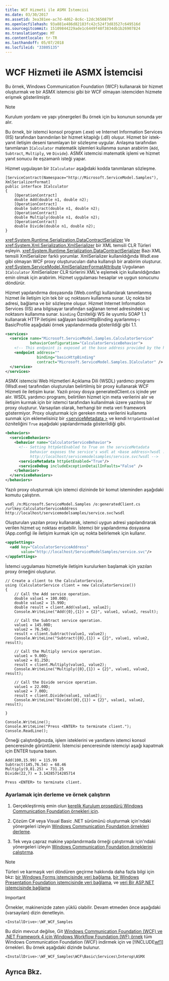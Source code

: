 ```yaml
---
title: WCF Hizmeti ile ASMX İstemcisi
ms.date: 03/30/2017
ms.assetid: 3ea381ee-ac7d-4d62-8c6c-12dc3650879f
ms.openlocfilehash: 93a881e486d82183fc42c524f3d83527c649516d
ms.sourcegitcommit: 15109844229ade1c6449f48f3834db1b26907824
ms.translationtype: MT
ms.contentlocale: tr-TR
ms.lasthandoff: 05/07/2018
ms.locfileid: "33805135"
---
```

# <a name="asmx-client-with-a-wcf-service"></a>WCF Hizmeti ile ASMX İstemcisi
Bu örnek, Windows Communication Foundation (WCF) kullanarak bir hizmet oluşturmak ve bir ASMX istemcisi gibi bir WCF olmayan istemciden hizmete erişmek gösterilmiştir.  
  
> [!NOTE]
>  Kurulum yordamı ve yapı yönergeleri Bu örnek için bu konunun sonunda yer alır.  
  
 Bu örnek, bir istemci konsol program (.exe) ve Internet Information Services (IIS) tarafından barındırılan bir hizmet kitaplığı (.dll) oluşur. Hizmet bir istek-yanıt iletişim deseni tanımlayan bir sözleşme uygular. Anlaşma tarafından tanımlanan `ICalculator` matematik işlemleri kullanıma sunan arabirim (`Add`, `Subtract`, `Multiply`, ve `Divide`). ASMX istemcisi matematik işlemi ve hizmet yanıt sonucu ile eşzamanlı isteği yapar.  
  
 Hizmet uygulayan bir `ICalculator` aşağıdaki kodda tanımlanan sözleşme.  
  
```  
[ServiceContract(Namespace="http://Microsoft.ServiceModel.Samples"), XmlSerializerFormat]  
public interface ICalculator  
{  
    [OperationContract]  
    double Add(double n1, double n2);  
    [OperationContract]  
    double Subtract(double n1, double n2);  
    [OperationContract]  
    double Multiply(double n1, double n2);  
    [OperationContract]  
    double Divide(double n1, double n2);  
}  
```  
  
 <xref:System.Runtime.Serialization.DataContractSerializer> Ve <xref:System.Xml.Serialization.XmlSerializer> bir XML temsili CLR Türleri eşleyin. <xref:System.Runtime.Serialization.DataContractSerializer> Bazı XML temsili XmlSerializer farklı yorumlar. XmlSerializer kullanıldığında Wsdl.exe gibi olmayan WCF proxy oluşturucuları daha kullanışlı bir arabirim oluşturur. <xref:System.ServiceModel.XmlSerializerFormatAttribute> Uygulanan `ICalculator` XmlSerializer CLR türlerini XML'e eşlemek için kullanıldığından emin olmak için arabirim. Hizmet uygulaması hesaplar ve uygun sonucunu döndürür.  
  
 Hizmet yapılandırma dosyasında (Web.config) kullanılarak tanımlanmış hizmet ile iletişim için tek bir uç noktasını kullanıma sunar. Uç nokta bir adresi, bağlama ve bir sözleşme oluşur. Hizmet Internet Information Services (IIS) ana bilgisayar tarafından sağlanan temel adresindeki uç noktasını kullanıma sunar. `binding` Özniteliği WS ile uyumlu SOAP 1.1 kullanarak HTTP iletişimi sağlayan basicHttpBinding ayarlanmış-ı BasicProfile aşağıdaki örnek yapılandırmada gösterildiği gibi 1.1.  
  
```xml  
<services>  
  <service name="Microsoft.ServiceModel.Samples.CalculatorService"  
           behaviorConfiguration="CalculatorServiceBehavior">  
    <!-- This endpoint is exposed at the base address provided by the host: http://localhost/servicemodelsamples/service.svc.  -->  
    <endpoint address=""  
              binding="basicHttpBinding"   
              contract="Microsoft.ServiceModel.Samples.ICalculator" />  
  </service>  
</services>  
```  
  
 ASMX istemcisi Web Hizmetleri Açıklama Dili (WSDL) yardımcı programı (Wsdl.exe) tarafından oluşturulan belirtilmiş bir proxy kullanarak WCF Hizmeti ile iletişim kurar. Yazılı proxy dosya generatedClient.cs içinde yer alır. WSDL yardımcı programı, belirtilen hizmet için meta verilerini alır ve iletişim kurmak için bir istemci tarafından kullanılmak üzere yazılmış bir proxy oluşturur. Varsayılan olarak, herhangi bir meta veri framework göstermiyor. Proxy oluşturmak için gereken meta verilerini kullanıma sunmak için eklemelisiniz bir [ \<serviceMetadata >](../../../../docs/framework/configure-apps/file-schema/wcf/servicemetadata.md) ve kendi `httpGetEnabled` özniteliğini `True` aşağıdaki yapılandırmada gösterildiği gibi.  
  
```xml  
<behaviors>  
  <serviceBehaviors>  
    <behavior name="CalculatorServiceBehavior">  
      <!-- Setting httpGetEnabled to True on the serviceMetadata  
           behavior exposes the service's wsdl at <base address>?wsdl :  
           http://localhost/servicemodelsamples/service.svc?wsdl -->  
      <serviceMetadata httpGetEnabled="True"/>  
      <serviceDebug includeExceptionDetailInFaults="False" />  
    </behavior>  
  </serviceBehaviors>  
</behaviors>  
```  
  
 Yazılı proxy oluşturmak için istemci dizininde bir komut isteminden aşağıdaki komutu çalıştırın.  
  
```console  
wsdl /n:Microsoft.ServiceModel.Samples /o:generatedClient.cs /urlkey:CalculatorServiceAddress http://localhost/servicemodelsamples/service.svc?wsdl  
```  
  
 Oluşturulan yazılan proxy kullanarak, istemci uygun adresi yapılandırarak verilen hizmet uç noktası erişebilir. İstemci bir yapılandırma dosyasına (App.config) ile iletişim kurmak için uç nokta belirlemek için kullanır.  
  
```xml  
<appSettings>  
  <add key="CalculatorServiceAddress"   
       value="http://localhost/ServiceModelSamples/service.svc"/>  
</appSettings>  
```  
  
 İstemci uygulaması hizmetiyle iletişim kurulurken başlamak için yazılan proxy örneğini oluşturur.  
  
```  
// Create a client to the CalculatorService.  
using (CalculatorService client = new CalculatorService())  
{  
    // Call the Add service operation.  
    double value1 = 100.00D;  
    double value2 = 15.99D;  
    double result = client.Add(value1, value2);  
    Console.WriteLine("Add({0},{1}) = {2}", value1, value2, result);  
  
    // Call the Subtract service operation.  
    value1 = 145.00D;  
    value2 = 76.54D;  
    result = client.Subtract(value1, value2);  
    Console.WriteLine("Subtract({0},{1}) = {2}", value1, value2, result);  
  
    // Call the Multiply service operation.  
    value1 = 9.00D;  
    value2 = 81.25D;  
    result = client.Multiply(value1, value2);  
    Console.WriteLine("Multiply({0},{1}) = {2}", value1, value2, result);  
  
    // Call the Divide service operation.  
    value1 = 22.00D;  
    value2 = 7.00D;  
    result = client.Divide(value1, value2);  
    Console.WriteLine("Divide({0},{1}) = {2}", value1, value2, result);  
  
}  
  
Console.WriteLine();  
Console.WriteLine("Press <ENTER> to terminate client.");  
Console.ReadLine();  
```  
  
 Örneği çalıştırdığınızda, işlem isteklerini ve yanıtlarını istemci konsol penceresinde görüntülenir. İstemcisi penceresinde istemciyi aşağı kapatmak için ENTER tuşuna basın.  
  
```  
Add(100,15.99) = 115.99  
Subtract(145,76.54) = 68.46  
Multiply(9,81.25) = 731.25  
Divide(22,7) = 3.14285714285714  
  
Press <ENTER> to terminate client.  
```  
  
### <a name="to-set-up-build-and-run-the-sample"></a>Ayarlamak için derleme ve örnek çalıştırın  
  
1.  Gerçekleştirmiş emin olun [kerelik Kurulum prosedürü Windows Communication Foundation örnekleri için](../../../../docs/framework/wcf/samples/one-time-setup-procedure-for-the-wcf-samples.md).  
  
2.  Çözüm C# veya Visual Basic .NET sürümünü oluşturmak için'ndaki yönergeleri izleyin [Windows Communication Foundation örnekleri derleme](../../../../docs/framework/wcf/samples/building-the-samples.md).  
  
3.  Tek veya çapraz makine yapılandırmada örneği çalıştırmak için'ndaki yönergeleri izleyin [Windows Communication Foundation örneklerini çalıştırma](../../../../docs/framework/wcf/samples/running-the-samples.md).  
  
> [!NOTE]
>  Türleri ve karmaşık veri döndüren geçirme hakkında daha fazla bilgi için bkz: [bir Windows Forms istemcisinde veri bağlama](../../../../docs/framework/wcf/samples/data-binding-in-a-windows-forms-client.md), [bir Windows Presentation Foundation istemcisinde veri bağlama](../../../../docs/framework/wcf/samples/data-binding-in-a-wpf-client.md), ve [veri Bir ASP.NET istemcisinde bağlama](../../../../docs/framework/wcf/samples/data-binding-in-an-aspnet-client.md)  
  
> [!IMPORTANT]
>  Örnekler, makinenizde zaten yüklü olabilir. Devam etmeden önce aşağıdaki (varsayılan) dizin denetleyin.  
>   
>  `<InstallDrive>:\WF_WCF_Samples`  
>   
>  Bu dizin mevcut değilse, Git [Windows Communication Foundation (WCF) ve .NET Framework 4 için Windows Workflow Foundation (WF) örnek](http://go.microsoft.com/fwlink/?LinkId=150780) tüm Windows Communication Foundation (WCF) indirmek için ve [!INCLUDE[wf1](../../../../includes/wf1-md.md)] örnekleri. Bu örnek aşağıdaki dizinde bulunur.  
>   
>  `<InstallDrive>:\WF_WCF_Samples\WCF\Basic\Services\Interop\ASMX`  
  
## <a name="see-also"></a>Ayrıca Bkz.
